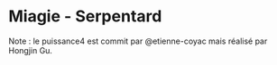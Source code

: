 # Miagie - Serpentard

Note : le puissance4 est commit par @etienne-coyac mais réalisé par Hongjin Gu.